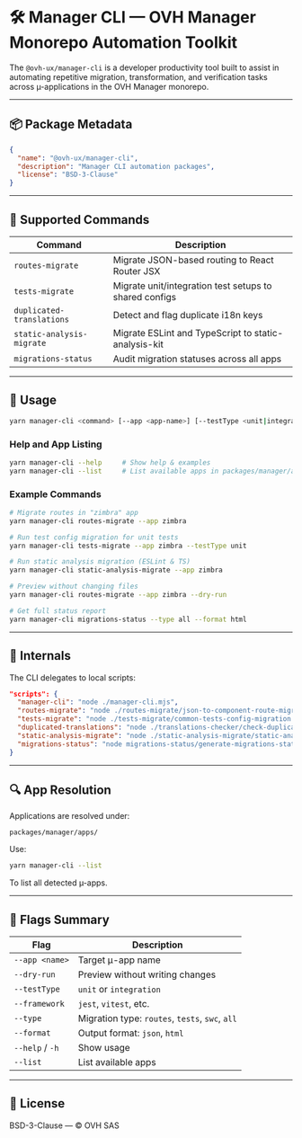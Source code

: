 # 🛠️ Manager CLI — OVH Manager Monorepo Automation Toolkit

The `@ovh-ux/manager-cli` is a developer productivity tool built to assist in automating repetitive migration, transformation, and verification tasks across µ-applications in the OVH Manager monorepo.

---

## 📦 Package Metadata

```json
{
  "name": "@ovh-ux/manager-cli",
  "description": "Manager CLI automation packages",
  "license": "BSD-3-Clause"
}
```

---

## 🧭 Supported Commands

| Command                  | Description |
|--------------------------|-------------|
| `routes-migrate`         | Migrate JSON-based routing to React Router JSX |
| `tests-migrate`          | Migrate unit/integration test setups to shared configs |
| `duplicated-translations`| Detect and flag duplicate i18n keys |
| `static-analysis-migrate`| Migrate ESLint and TypeScript to static-analysis-kit |
| `migrations-status`      | Audit migration statuses across all apps |

---

## 📘 Usage

```bash
yarn manager-cli <command> [--app <app-name>] [--testType <unit|integration>] [--framework <jest|vitest>] [--dry-run] [--type <routes|tests|swc>] [--format <json|html>]
```

### Help and App Listing

```bash
yarn manager-cli --help     # Show help & examples
yarn manager-cli --list     # List available apps in packages/manager/apps
```

### Example Commands

```bash
# Migrate routes in "zimbra" app
yarn manager-cli routes-migrate --app zimbra

# Run test config migration for unit tests
yarn manager-cli tests-migrate --app zimbra --testType unit

# Run static analysis migration (ESLint & TS)
yarn manager-cli static-analysis-migrate --app zimbra

# Preview without changing files
yarn manager-cli routes-migrate --app zimbra --dry-run

# Get full status report
yarn manager-cli migrations-status --type all --format html
```

---

## 🧰 Internals

The CLI delegates to local scripts:

```json
"scripts": {
  "manager-cli": "node ./manager-cli.mjs",
  "routes-migrate": "node ./routes-migrate/json-to-component-route-migration.mjs",
  "tests-migrate": "node ./tests-migrate/common-tests-config-migration.mjs",
  "duplicated-translations": "node ./translations-checker/check-duplicated-translations.mjs",
  "static-analysis-migrate": "node ./static-analysis-migrate/static-analysis-migration.mjs",
  "migrations-status": "node migrations-status/generate-migrations-status-reports.mjs"
}
```

---

## 🔍 App Resolution

Applications are resolved under:

```
packages/manager/apps/
```

Use:

```bash
yarn manager-cli --list
```

To list all detected µ-apps.

---

## 🧪 Flags Summary

| Flag                | Description |
|---------------------|-------------|
| `--app <name>`      | Target µ-app name |
| `--dry-run`         | Preview without writing changes |
| `--testType`        | `unit` or `integration` |
| `--framework`       | `jest`, `vitest`, etc. |
| `--type`            | Migration type: `routes`, `tests`, `swc`, `all` |
| `--format`          | Output format: `json`, `html` |
| `--help` / `-h`     | Show usage |
| `--list`            | List available apps |

---

## 📜 License

BSD-3-Clause — © OVH SAS
